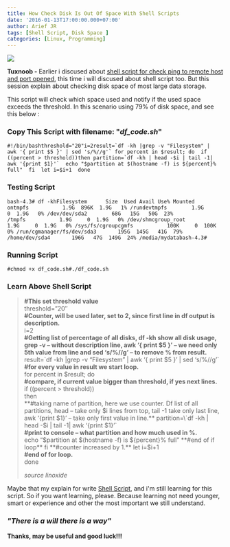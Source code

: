 ```yaml
---
title: How Check Disk Is Out Of Space With Shell Scripts
date: '2016-01-13T17:00:00.000+07:00'
author: Arief JR
tags: [Shell Script, Disk Space ]
categories: [Linux, Programming]
---
```


![](https://1.bp.blogspot.com/-JrmJyuMKfZo/VpM9sMjasLI/AAAAAAAACtM/0Sm9C3oW6F0/s1600/linux_mono_logo_alt_by_edrp96-d5bqe8i.png)

**Tuxnoob -** Earlier i discused about [shell script for check ping to remote host and port opened](https://tuxnoob.com/tags/shell-script), this time i will discused about shell script too. But this session explain about checking disk space of most large data storage.

This script will check which space used and notify if the used space exceeds the threshold. In this scenario using 79% of disk space, and see this below :  

### Copy This Script with filename: "_df_code.sh_"

```
#!/bin/bashthreshold="20"i=2result=`df -kh |grep -v "Filesystem" |  awk '{ print $5 }' | sed 's/%//g'` for percent in $result; do  if ((percent > threshold))then partition=`df -kh | head -$i | tail -1| awk '{print $1}'`  echo "$partition at $(hostname -f) is ${percent}% full"  fi  let i=$i+1  done
```

### Testing Script

```
bash-4.3# df -khFilesystem      Size  Used Avail Use% Mounted ontmpfs           1.9G  896K  1.9G   1% /rundevtmpfs        1.9G     0  1.9G   0% /dev/dev/sda2        68G   15G   50G  23% /tmpfs           1.9G     0  1.9G   0% /dev/shmcgroup_root     1.9G     0  1.9G   0% /sys/fs/cgroupcgmfs           100K     0  100K   0% /run/cgmanager/fs/dev/sda3       195G  145G   41G  79% /home/dev/sda4       196G   47G  149G  24% /media/mydatabash-4.3# 
```

### Running Script

```
#chmod +x df_code.sh#./df_code.sh
```

### Learn Above Shell Script

> **#This set threshold value**  
> threshold=”20″  
> **#Counter, will be used later, set to 2, since first line in df output is description.**  
> i=2  
> **#Getting list of percentage of all disks, df -kh show all disk usage, grep -v – without description line, awk ‘{ print $5 }’ – we need only 5th value from line and sed ‘s/%//g’ – to remove % from result.**  
> result=\`df -kh |grep -v “Filesystem” | awk ‘{ print $5 }’ | sed ‘s/%//g’\`  
> **#for every value in result we start loop.**  
> for percent in $result; do  
> **#compare, if current value bigger than threshold, if yes next lines.**  
> if ((percent > threshold))  
> then  
> **#taking name of partition, here we use counter. Df list of all partitions, head – take only $i lines from top, tail -1 take only last line, awk ‘{print $1}’ – take only first value in line.**  
> partition=\`df -kh | head -$i | tail -1| awk ‘{print $1}’\`  
> **#print to console – what partition and how much used in %.**  
> echo “$partition at $(hostname -f) is ${percent}% full”  
> **#end of if loop**  
> fi  
> **#counter increased by 1.**  
> let i=$i+1  
> **#end of for loop.**  
> done  
>   
> _source linoxide_

Maybe that my explain for write [Shell Script](https://tuxnoob.com/tags/shell-script), and i'm still learning for this script. So if you want learning, please. Because learning not need younger, smart or experience and other the most important we still understand.  

### _"There is a will there is a way"_

**Thanks, may be useful and good luck!!!**